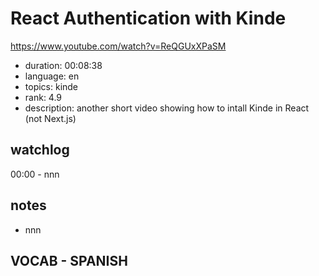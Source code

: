 # React Authentication with Kinde

https://www.youtube.com/watch?v=ReQGUxXPaSM

- duration: 00:08:38
- language: en
- topics: kinde
- rank: 4.9
- description: another short video showing how to intall Kinde in React (not Next.js)

## watchlog

00:00 - nnn

## notes

- nnn

## VOCAB - SPANISH

```
```
